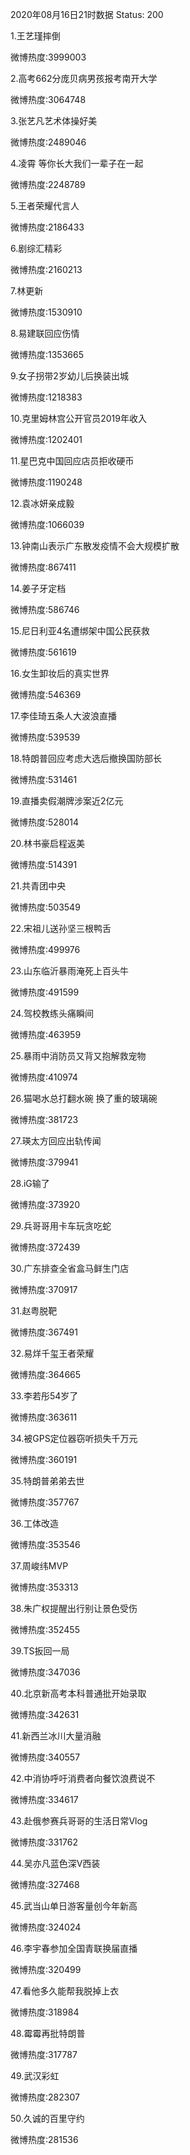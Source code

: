 2020年08月16日21时数据
Status: 200

1.王艺瑾摔倒

微博热度:3999003

2.高考662分庞贝病男孩报考南开大学

微博热度:3064748

3.张艺凡艺术体操好美

微博热度:2489046

4.凌霄 等你长大我们一辈子在一起

微博热度:2248789

5.王者荣耀代言人

微博热度:2186433

6.剧综汇精彩

微博热度:2160213

7.林更新

微博热度:1530910

8.易建联回应伤情

微博热度:1353665

9.女子拐带2岁幼儿后换装出城

微博热度:1218383

10.克里姆林宫公开官员2019年收入

微博热度:1202401

11.星巴克中国回应店员拒收硬币

微博热度:1190248

12.袁冰妍亲成毅

微博热度:1066039

13.钟南山表示广东散发疫情不会大规模扩散

微博热度:867411

14.姜子牙定档

微博热度:586746

15.尼日利亚4名遭绑架中国公民获救

微博热度:561619

16.女生卸妆后的真实世界

微博热度:546369

17.李佳琦五条人大波浪直播

微博热度:539539

18.特朗普回应考虑大选后撤换国防部长

微博热度:531461

19.直播卖假潮牌涉案近2亿元

微博热度:528014

20.林书豪启程返美

微博热度:514391

21.共青团中央

微博热度:503549

22.宋祖儿送孙坚三根鸭舌

微博热度:499976

23.山东临沂暴雨淹死上百头牛

微博热度:491599

24.驾校教练头痛瞬间

微博热度:463959

25.暴雨中消防员又背又抱解救宠物

微博热度:410974

26.猫喝水总打翻水碗 换了重的玻璃碗

微博热度:381723

27.瑛太方回应出轨传闻

微博热度:379941

28.iG输了

微博热度:373920

29.兵哥哥用卡车玩贪吃蛇

微博热度:372439

30.广东排查全省盒马鲜生门店

微博热度:370917

31.赵粤脱靶

微博热度:367491

32.易烊千玺王者荣耀

微博热度:364665

33.李若彤54岁了

微博热度:363611

34.被GPS定位器窃听损失千万元

微博热度:360191

35.特朗普弟弟去世

微博热度:357767

36.工体改造

微博热度:353546

37.周峻纬MVP

微博热度:353313

38.朱广权提醒出行别让景色受伤

微博热度:352455

39.TS扳回一局

微博热度:347036

40.北京新高考本科普通批开始录取

微博热度:342631

41.新西兰冰川大量消融

微博热度:340557

42.中消协呼吁消费者向餐饮浪费说不

微博热度:334617

43.赴俄参赛兵哥哥的生活日常Vlog

微博热度:331762

44.吴亦凡蓝色深V西装

微博热度:327468

45.武当山单日游客量创今年新高

微博热度:324024

46.李宇春参加全国青联换届直播

微博热度:320499

47.看他多久能帮我脱掉上衣

微博热度:318984

48.霉霉再批特朗普

微博热度:317787

49.武汉彩虹

微博热度:282307

50.久诚的百里守约

微博热度:281536

